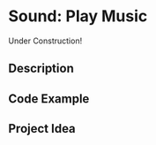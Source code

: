 # Sound:   Play Music

<!-- Write here -->

Under Construction!

## Description

<!-- Write here -->

## Code Example

<!-- Write here -->

## Project Idea

<!-- Write here -->
